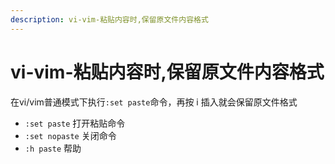 ```yaml
---
description: vi-vim-粘贴内容时,保留原文件内容格式
---
```


# vi-vim-粘贴内容时,保留原文件内容格式

在vi/vim普通模式下执行`:set paste`命令，再按 i 插入就会保留原文件格式

- `:set paste` 打开粘贴命令
- `:set nopaste` 关闭命令
- `:h paste` 帮助
